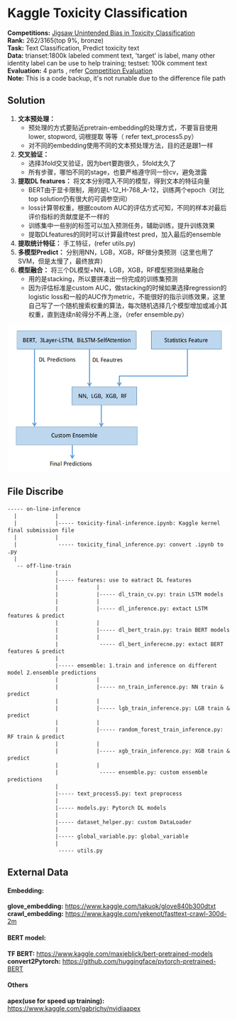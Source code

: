 # Kaggle Toxicity Classification

__Competitions:__ [Jigsaw Unintended Bias in Toxicity Classification](https://www.kaggle.com/c/jigsaw-unintended-bias-in-toxicity-classification)  
__Rank:__ 262/3165(top 9%, bronze)   
__Task:__ Text Classification, Predict toxicity text  
__Data:__ trianset:1800k labeled comment text, 'target' is label, many other identity label can be use to help training; testset: 100k comment text  
__Evaluation:__ 4 parts , refer [Competition Evaluation](https://www.kaggle.com/c/jigsaw-unintended-bias-in-toxicity-classification/overview/evaluation)  
__Note:__ This is a code backup, it's not runable due to the difference file path  



## Solution  
1. __文本预处理：__  
	* 预处理的方式要贴近pretrain-embedding的处理方式，不要盲目使用lower, stopword, 词根提取 等等（ refer text_process5.py）  
	* 对不同的embedding使用不同的文本预处理方法，目的还是跟1一样
2. __交叉验证：__  
	* 选择3fold交叉验证，因为bert要跑很久，5fold太久了  
	* 所有步骤，哪怕不同的stage，也要严格遵守同一份cv，避免泄露  
3. __提取DL features：__ 将文本分别喂入不同的模型，得到文本的特征向量
	* BERT由于显卡限制，用的是L-12_H-768_A-12，训练两个epoch（对比top solution仍有很大的可调参空间）  
	* loss计算带权重，根据coutom AUC的评估方式可知，不同的样本对最后评价指标的贡献度是不一样的  
	* 训练集中一些别的标签可以加入预测任务，辅助训练，提升训练效果  
	* 提取DLfeatures的同时可以计算最终test pred，加入最后的ensemble  
4. __提取统计特征：__ 手工特征，(refer utils.py)  
5. __多模型Predict：__ 分别用NN，LGB，XGB，RF做分类预测（这里也用了SVM，但是太慢了，最终放弃）  
6. __模型融合：__ 将三个DL模型+NN，LGB，XGB，RF模型预测结果融合
	* 用的是stacking，所以要拼凑出一份完成的训练集预测  
	* 因为评估标准是custom AUC，做stacking的时候如果选择regression的logistic loss和一般的AUC作为metric，不能很好的指示训练效果，这里自己写了一个随机搜索权重的算法，每次随机选择几个模型增加或减小其权重，直到连续n轮得分不再上涨，（refer ensemble.py）  
	

<img src="./toxicity_architectural.png">


## File Discribe
```
----- on-line-inference
  |            |
  |            |----- toxicity-final-inference.ipynb: Kaggle kernel final submission file
  |            |
  |             ----- toxicity_final_inference.py: convert .ipynb to .py
  |
   -- off-line-train
               |
               |----- features: use to eatract DL features
               |            |
               |            |----- dl_train_cv.py: train LSTM models
               |            |
               |            |----- dl_inference.py: extact LSTM features & predict
               |            |
               |            |----- dl_bert_train.py: train BERT models
               |            |
               |             ----- dl_bert_inferecne.py: extact BERT features & predict
               | 
               |----- emsemble: 1.train and inference on different model 2.ensemble predictions
               |            | 
               |            |----- nn_train_inference.py: NN train & predict
               |            | 
               |            |----- lgb_train_inference.py: LGB train & predict
               |            | 
               |            |----- random_forest_train_inference.py: RF train & predict
               |            | 
               |            |----- xgb_train_inference.py: XGB train & predict
               |            | 
               |             ----- ensemble.py: custom ensemble predictions 
               |
               |----- text_process5.py: text preprocess
               |
               |----- models.py: Pytorch DL models 
               |
               |----- dataset_helper.py: custom DataLoader
               |
               |----- global_variable.py: global_variable
               |
                ----- utils.py
```

## External Data  

#### Embedding:  
__glove_embedding:__ https://www.kaggle.com/takuok/glove840b300dtxt  
__crawl_embedding:__ https://www.kaggle.com/yekenot/fasttext-crawl-300d-2m  

#### BERT model:
__TF BERT:__ https://www.kaggle.com/maxjeblick/bert-pretrained-models  
__convert2Pytorch:__ https://github.com/huggingface/pytorch-pretrained-BERT  

#### Others
__apex(use for speed up training):__ https://www.kaggle.com/gabrichy/nvidiaapex  